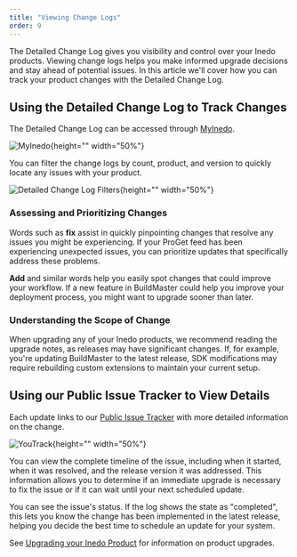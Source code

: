 ```yaml
---
title: "Viewing Change Logs"
order: 9
---
```


The Detailed Change Log gives you visibility and control over your Inedo products. Viewing change logs helps you make informed upgrade decisions and stay ahead of potential issues. In this article we'll cover how you can track your product changes with the Detailed Change Log.

 ## Using the Detailed Change Log to Track Changes
The Detailed Change Log can be accessed through [MyInedo](https://my.inedo.com/downloads/issues).

![MyInedo](/resources/docs/myinedo-viewingchangelogs-myinedo.png){height="" width="50%"}

You can filter the change logs by count, product, and version to quickly locate any issues with your product.

![Detailed Change Log Filters](/resources/docs/myinedo-viewingchangelogs-detailedchangelogfilters.png){height="" width="50%"}

### Assessing and Prioritizing Changes
Words such as **fix** assist in quickly pinpointing changes that resolve any issues you might be experiencing. If your ProGet feed has been experiencing unexpected issues, you can prioritize updates that specifically address these problems.

**Add** and similar words help you easily spot changes that could improve your workflow. If a new feature in BuildMaster could help you improve your deployment process, you might want to upgrade sooner than later.

### Understanding the Scope of Change
When upgrading any of your Inedo products, we recommend reading the upgrade notes, as releases may have significant changes. If, for example, you're updating BuildMaster to the latest release, SDK modifications may require rebuilding custom extensions to maintain your current setup.

## Using our Public Issue Tracker to View Details
Each update links to our [Public Issue Tracker](https://issues.inedo.com/dashboard?id=87c77108-8027-4453-aa65-15e83cf8782e&_gl=1*m68oqx*_gcl_au*NTUyMjMzOTM0LjE3NDE1ODEzMzM.) with more detailed information on the change.

![YouTrack](/resources/docs/myinedo-viewingchangelogs-youtrack.png){height="" width="50%"}

You can view the complete timeline of the issue, including when it started, when it was resolved, and the release version it was addressed. This information allows you to determine if an immediate upgrade is necessary to fix the issue or if it can wait until your next scheduled update.

You can see the issue's status. If the log shows the state as "completed", this lets you know the change has been implemented in the latest release, helping you decide the best time to schedule an update for your system.

See [Upgrading your Inedo Product](/docs/installation/upgrading) for information on product upgrades.
